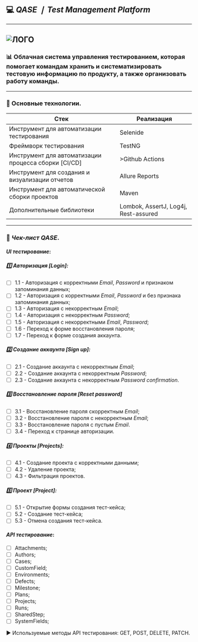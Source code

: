 [//]: # (Author: Artem Svidinskiy, Reviewer: Timofei Borodich)
## 💻 *QASE ❘ Test Management Platform*

---

![ЛОГО](https://d36r73waboa44k.cloudfront.net/2023/09/qase-logo-blog.png)
---

### 📊 Облачная система управления тестированием, которая помогает командам хранить и систематизировать тестовую информацию по продукту, а также организовать работу команды.

---

### 🔧 Основные технологии.

| **Стек**                                       | **Реализация**                       |
|------------------------------------------------|--------------------------------------|
| Инструмент для автоматизации тестирования      | Selenide                             |
| Фреймворк тестирования                         | TestNG                               |
| Инструмент для автоматизации процесса сборки [CI/CD] | >Github Actions                      |
| Инструмент для создания и визуализации отчетов | Allure Reports                       |
| Инструмент для автоматической сборки проектов  | Maven                                |
| Дополнительные библиотеки                      | Lombok, AssertJ, Log4j, Rest-assured |


---
### 📃 *Чек-лист QASE*. 

#### *UI тестирование*:

#####  1️⃣ Авторизация [Login]:
- [ ] 1.1 - Авторизация с корректными *Email*, *Password* и признаком запоминания данных;
- [ ] 1.2 - Авторизация с корректными *Email*, *Password* и без признака запоминания данных;
- [ ] 1.3 - Авторизация с некорректным *Email*;
- [ ] 1.4 - Авторизация с некорректным *Password*;
- [ ] 1.5 - Авторизация с некорректными *Email*, *Password*;
- [ ] 1.6 - Переход к форме восстановления пароля;
- [ ] 1.7 - Переход к форме создания аккаунта.

##### 2️⃣ Создание аккаунта [Sign up]:
- [ ] 2.1 - Создание аккаунта с некорректным *Email*;
- [ ] 2.2 - Создание аккаунта с некорректным *Password*;
- [ ] 2.3 - Создание аккаунта с некорректным *Password confirmation*.

##### 3️⃣ Восстановление пароля [Reset password]
- [ ] 3.1 - Восстановление пароля скорректным *Email*;
- [ ] 3.2 - Восстановление пароля с некорректным *Email*;
- [ ] 3.3 - Восстановление пароля с пустым *Email*.
- [ ] 3.4 - Переход к странице авторизации.

##### 4️⃣ Проекты [Projects]:
- [ ] 4.1 - Создание проекта с корректными данными;
- [ ] 4.2 - Удаление проекта;
- [ ] 4.3 - Фильтрация проектов.

##### 5️⃣ Проект [Project]:
- [ ] 5.1 - Открытие формы создания тест-кейса;
- [ ] 5.2 - Создание тест-кейса;
- [ ] 5.3 - Отмена создания тест-кейса.

#### *API тестирование*:
- [ ] Attachments;
- [ ] Authors;
- [ ] Cases;
- [ ] CustomField;
- [ ] Environments;
- [ ] Defects;
- [ ] Milestone;
- [ ] Plans;
- [ ] Projects;
- [ ] Runs;
- [ ] SharedStep;
- [ ] SystemFields;

▶️ Используемые методы API тестирования: GET, POST, DELETE, PATCH.